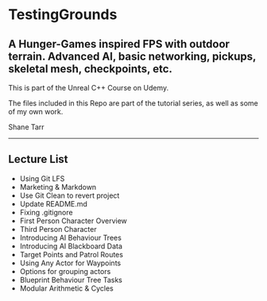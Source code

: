 # TestingGrounds

## A Hunger-Games inspired FPS with outdoor terrain. Advanced AI, basic networking, pickups, skeletal mesh, checkpoints, etc.

This is part of the Unreal C++ Course on Udemy.

The files included in this Repo are part of the tutorial series, as well as some of my own work.

Shane Tarr

---

## Lecture List
* Using Git LFS
* Marketing & Markdown
* Use Git Clean to revert project
* Update README.md
* Fixing .gitignore
* First Person Character Overview
* Third Person Character
* Introducing AI Behaviour Trees
* Introducing AI Blackboard Data
* Target Points and Patrol Routes
* Using Any Actor for Waypoints
* Options for grouping actors
* Blueprint Behaviour Tree Tasks
* Modular Arithmetic & Cycles
